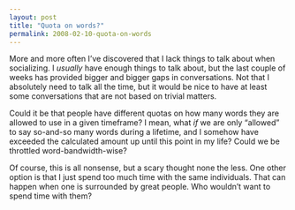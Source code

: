 ```yaml
---
layout: post
title: "Quota on words?"
permalink: 2008-02-10-quota-on-words
---
```

More and more often I’ve discovered that I lack things to talk about when socializing. I _usually_ have enough things to talk about, but the last couple of weeks has provided bigger and bigger gaps in conversations. Not that I absolutely need to talk all the time, but it would be nice to have at least some conversations that are not based on trivial matters.

Could it be that people have different quotas on how many words they are allowed to use in a given timeframe? I mean, what _if_ we are only “allowed” to say so-and-so many words during a lifetime, and I somehow have exceeded the calculated amount up until this point in my life? Could we be throttled word-bandwidth-wise?

Of course, this is all nonsense, but a scary thought none the less. One other option is that I just spend too much time with the same individuals. That can happen when one is surrounded by great people. Who wouldn’t want to spend time with them?
